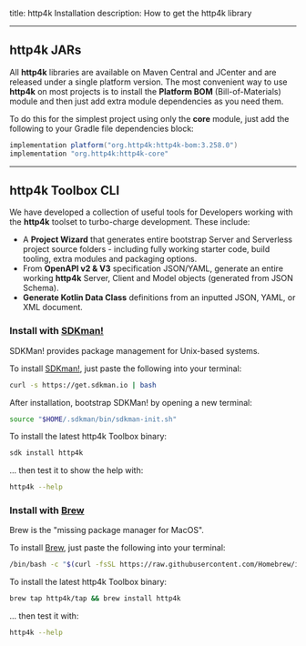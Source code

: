 title: http4k Installation
description: How to get the http4k library

<hr/>

## http4k JARs

All **http4k** libraries are available on Maven Central and JCenter and are released under a single platform version. The most convenient way to use **http4k** on most projects is to install the **Platform BOM** (Bill-of-Materials) module and then just add extra module dependencies as you need them. 

To do this for the simplest project using only the **core** module, just add the following to your Gradle file dependencies block:

```groovy
implementation platform("org.http4k:http4k-bom:3.258.0")
implementation "org.http4k:http4k-core"
```

<hr/>

## http4k Toolbox CLI
We have developed a collection of useful tools for Developers working with the **http4k** toolset to turbo-charge
development. These include:

- A **Project Wizard** that generates entire bootstrap Server and Serverless project source folders - including 
fully working starter code, build tooling, extra modules and packaging options.
- From **OpenAPI v2 & V3** specification JSON/YAML, generate an entire working **http4k** Server, Client and Model objects (generated from JSON Schema).
- **Generate Kotlin Data Class** definitions from an inputted JSON, YAML, or XML document.

### Install with <a href="https://sdkman.io/">SDKman!</a>
SDKMan! provides package management for Unix-based systems.

To install <a href="https://sdkman.io/">SDKman!</a>, just paste the following into your terminal:

```bash
curl -s https://get.sdkman.io | bash
```

After installation, bootstrap SDKMan! by opening a new terminal:

```bash
source "$HOME/.sdkman/bin/sdkman-init.sh"
```

To install the latest http4k Toolbox binary:

```bash
sdk install http4k
```
... then test it to show the help with:

```bash
http4k --help
```

### Install with <a href="https://brew.sh/">Brew</a>
Brew is the "missing package manager for MacOS".

To install <a href="https://brew.sh/">Brew</a>, just paste the following into your terminal:

```bash
/bin/bash -c "$(curl -fsSL https://raw.githubusercontent.com/Homebrew/install/master/install.sh)"
```

To install the latest http4k Toolbox binary:

```bash
brew tap http4k/tap && brew install http4k
```

... then test it with:

```bash
http4k --help
```
